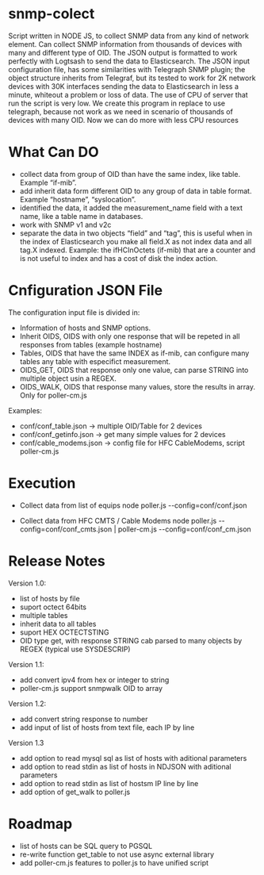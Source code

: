 # snmp-colect
Script written in NODE JS, to collect SNMP data from any kind of network element. Can collect SNMP information from thousands of devices with many and different type of OID.
The JSON output is formatted to work perfectly with Logtsash to send the data to Elasticsearch.
The JSON input configuration file, has some similarities with Telegraph SNMP plugin; the object structure inherits from Telegraf, but its tested to work for 2K network devices with 30K interfaces sending the data to Elasticsearch in less a minute, whiteout a problem or loss of data.
The use of CPU of server that run the script is very low.
We create this program in replace to use telegraph, because not work as we need in scenario of thousands of devices with many OID.
Now we can do more with less CPU resources

# What Can DO
- collect data from group of OID than have the same index, like table. Example “if-mib”. 
- add inherit data form different OID to any group of data in table format. Example “hostname”, “syslocation”.
- identified the data, it added the measurement_name field with a text name, like a table name in databases.
- work with SNMP v1 and v2c
- separate the data in two objects “field” and “tag”, this is useful when in the index of Elasticsearch you make all field.X as not index data and all tag.X indexed.
Example: the ifHCInOctets (if-mib) that are a counter and is not useful to index and has a cost of disk the index action.

# Cnfiguration JSON File
The configuration input file is divided in:
- Information of hosts and SNMP options.
- Inherit OIDS, OIDS with only one response that will be repeted in all responses from tables (example hostname)
- Tables, OIDS that have the same INDEX as if-mib, can configure many tables any table with especifict measurement.
- OIDS_GET, OIDS that response only one value, can parse STRING into multiple object usin a REGEX.
- OIDS_WALK, OIDS that response many values, store the results in array. Only for poller-cm.js

Examples:
- conf/conf_table.json -> multiple OID/Table for 2 devices
- conf/conf_getinfo.json -> get many simple values for 2 devices
- conf/cable_modems.json -> config file for HFC CableModems, script poller-cm.js

# Execution

- Collect data from list of equips 
    node poller.js --config=conf/conf.json

- Collect data from HFC CMTS / Cable Modems
    node poller.js --config=conf/conf_cmts.json | poller-cm.js --config=conf/conf_cm.json

# Release Notes

Version 1.0:
- list of hosts by file
- suport octect 64bits
- multiple tables
- inherit data to all tables
- suport HEX OCTECTSTING
- OID type get, with response STRING cab parsed to many objects by REGEX (typical use SYSDESCRIP)

Version 1.1:
- add convert ipv4 from hex or integer to string
- poller-cm.js support snmpwalk OID to array

Version 1.2:
- add convert string response to number
- add input of list of hosts from text file, each IP by line

Version 1.3
- add option to read mysql sql as list of hosts with aditional parameters
- add option to read stdin as list of hosts in NDJSON with aditional parameters
- add option to read stdin as list of hostsm IP line by line
- add option of get_walk to poller.js

# Roadmap
- list of hosts can be SQL query to PGSQL
- re-write function get_table to not use async external library
- add poller-cm.js features to poller.js to have unified script
